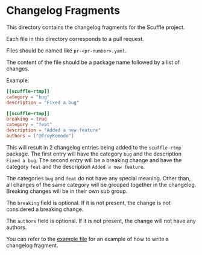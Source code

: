 # Changelog Fragments

This directory contains the changelog fragments for the Scuffle project.

Each file in this directory corresponds to a pull request.

Files should be named like `pr-<pr-number>.yaml`.

The content of the file should be a package name followed by a list of changes.

Example:

```toml
[[scuffle-rtmp]]
category = "bug"
description = "Fixed a bug"

[[scuffle-rtmp]]
breaking = true
category = "feat"
description = "Added a new feature"
authors = ["@TroyKomodo"]
```

This will result in 2 changelog entries being added to the `scuffle-rtmp` package. 
The first entry will have the category `bug` and the description `Fixed a bug`.
The second entry will be a breaking change and have the category `feat` and the description `Added a new feature`.

The categories `bug` and `feat` do not have any special meaning. Other than, all changes of the same
category will be grouped together in the changelog. Breaking changes will be in their own sub group.

The `breaking` field is optional. If it is not present, the change is not considered a breaking change.

The `authors` field is optional. If it is not present, the change will not have any authors.

You can refer to the [example file](./example.toml) for an example of how to write a changelog fragment.
